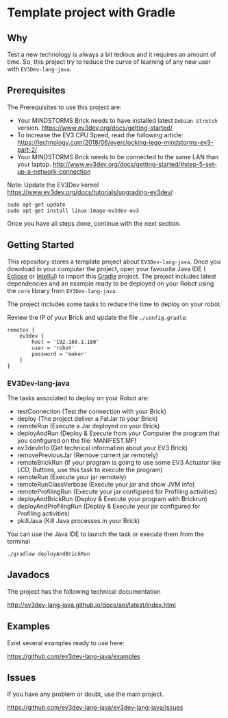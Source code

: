 # Template project with Gradle

## Why

Test a new technology is always a bit tedious and it requires an amount of time.
So, this project try to reduce the curve of learning of any new user with `EV3Dev-lang-java`.

## Prerequisites

The Prerequisites to use this project are:

- Your MINDSTORMS Brick needs to have installed latest `Debian Stretch` version. https://www.ev3dev.org/docs/getting-started/
- To increase the EV3 CPU Speed, read the following article: https://lechnology.com/2018/06/overclocking-lego-mindstorms-ev3-part-2/
- Your MINDSTORMS Brick needs to be connected to the same LAN than your laptop. http://www.ev3dev.org/docs/getting-started/#step-5-set-up-a-network-connection

Note: Update the EV3Dev kernel
https://www.ev3dev.org/docs/tutorials/upgrading-ev3dev/

```
sudo apt-get update
sudo apt-get install linux-image-ev3dev-ev3
```

Once you have all steps done, continue with the next section.

## Getting Started

This repository stores a template project about `EV3Dev-lang-java`.
Once you download in your computer the project,
open your favourite Java IDE ( [Eclipse](https://eclipse.org/home/index.php) or [IntelliJ](https://www.jetbrains.com/idea/))
to import this [Gradle](https://gradle.org/) project. The project includes latest dependencies and
an example ready to be deployed on your Robot using the `core` library from `EV3Dev-lang-java`.

The project includes some tasks to reduce the time to deploy on your robot.

Review the IP of your Brick and update the file `./config.gradle`:

```
remotes {
    ev3dev {
        host = '192.168.1.180'
        user = 'robot'
        password = 'maker'
    }
}
```

### EV3Dev-lang-java

The tasks associated to deploy on your Robot are:

- testConnection (Test the connection with your Brick)
- deploy (The project deliver a FatJar to your Brick)
- remoteRun (Execute a Jar deployed on your Brick)
- deployAndRun (Deploy & Execute from your Computer the program that you configured on the file: MANIFEST.MF)
- ev3devInfo (Get technical information about your EV3 Brick)
- removePreviousJar (Remove current jar remotely)
- remoteBrickRun (If your program is going to use some EV3 Actuator like LCD, Buttons, use this task to execute the program)
- remoteRun (Execute your jar remotely)
- remoteRunClassVerbose (Execute your jar and show JVM info)
- remoteProfilingRun (Execute your jar configured for Profiling activities)
- deployAndBrickRun (Deploy & Execute your program with Brickrun)
- deployAndProfilingRun  (Deploy & Execute your jar configured for Profiling activities)
- pkillJava (Kill Java processes in your Brick)

You can use the Java IDE to launch the task or execute them from the terminal

```
./gradlew deployAndBrickRun
```

## Javadocs

The project has the following technical documentation

http://ev3dev-lang-java.github.io/docs/api/latest/index.html

## Examples

Exist several examples ready to use here:

https://github.com/ev3dev-lang-java/examples

## Issues

If you have any problem or doubt, use the main project.

https://github.com/ev3dev-lang-java/ev3dev-lang-java/issues
